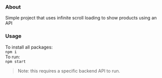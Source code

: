 ### About

Simple project that uses infinite scroll loading to show products using an API

### Usage

To install all packages:\
`npm i`\
To run:\
`npm start`

> Note: this requires a specific backend API to run.

